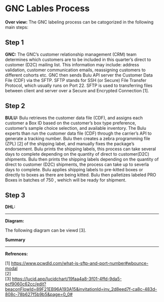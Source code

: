 # GNC Lables Process

**Over view:** The GNC labeling process can be catogorized in the following main steps:

## Step 1

**GNC:** The GNC’s customer relationship management (CRM) team determines which customers are to be included in this quarter’s direct to customer (D2C) mailing list. This information may include: address validation, customer communication emails, reassigning customers to different cohorts etc. GNC then sends Bulu API server the Customer Data File (CDF) via the SFTP. SFTP stands for SSH (or Secure) File Transfer Protocol, which usually runs on Port 22. SFTP is used to transferring files between client and server over a Secure and Encrypted Connection [1].

## Step 2

**BULU:** Bulu retrieves the customer data file (CDF), and assigns each customer a Box ID based on the customer’s box type preference, customer’s sample choice selection, and available inventory. The Bulu experts than run the customer data file (CDF) through the carrier’s API to generate a tracking number. Bulu then creates a zebra programming file (ZPL) [2] of the shipping label, and manually fixes the package’s endorsement. Bulu prints the shipping labels, this process can take several days to complete depending on the quantity of direct to customer(D2C) shipments. Bulu then prints the shipping labels depending on the quantity of  direct to customer (D2C) shipments, the process can take up to severla days to complete. Bulu applies shipping labels to pre-kitted boxes or directly to boxes as there are being kitted. Bulu then palletizes labeled PRO Boxes in batches of 750 , wehich will be ready for shipment.

## Step 3


 

**DHL:**

 --------------------------
 
**Diagram:**



The following diagram can be viewd [3].

**Summary**
 
---------------------------------------------
**Refrences:**

[1] https://www.pcwdld.com/what-is-sftp-and-port-number#wbounce-modal<br>
[2]<br>
[3] https://lucid.app/lucidchart/19faa4a8-3f01-4ffd-9da5-ecf9060c62cc/edit?beaconFlowId=89F21EB96A193A15&invitationId=inv_2d8eed7f-ca8c-483d-808c-78b627f5b9b5&page=0_0#
